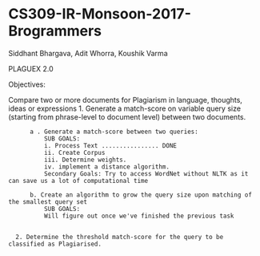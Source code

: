 # CS309-IR-Monsoon-2017-Brogrammers
Siddhant Bhargava, Adit Whorra, Koushik Varma 


PLAGUEX 2.0


Objectives:

  Compare two or more documents for Plagiarism in language, thoughts, ideas or expressions 
      1. Generate a match-score on variable query size (starting from phrase-level to document level) between two documents.
      
          a . Generate a match-score between two queries:
              SUB GOALS:
              i. Process Text ................ DONE
              ii. Create Corpus
              iii. Determine weights.
              iv. implement a distance algorithm.
              Secondary Goals: Try to access WordNet without NLTK as it can save us a lot of computational time
              
          b. Create an algorithm to grow the query size upon matching of the smallest query set
              SUB GOALS: 
              Will figure out once we've finished the previous task
          
          
      2. Determine the threshold match-score for the query to be classified as Plagiarised.
  

